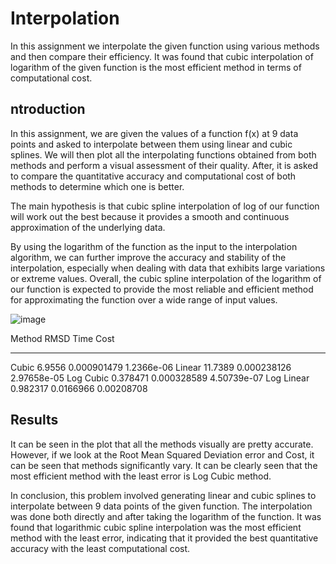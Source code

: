 # Interpolation
In this assignment we interpolate the given function using various methods and then compare their efficiency. It was found that cubic interpolation of logarithm of the given function is the most efficient method in terms of computational cost.

## ntroduction
In this assignment, we are given the values of a function f(x) at 9 data points and asked to interpolate between them using linear and cubic splines. We will then plot all the interpolating functions obtained from both methods and perform a visual assessment of their quality. After, it is asked to compare the quantitative accuracy and computational cost of both methods to determine which one is better.

The main hypothesis is that cubic spline interpolation of log of our function will work out the best because it provides a smooth and continuous approximation of the underlying data.

By using the logarithm of the function as the input to the interpolation algorithm, we can further improve the accuracy and stability of the interpolation, especially when dealing with data that exhibits large variations or extreme values. Overall, the cubic spline interpolation of the logarithm of our function is expected to provide the most reliable and efficient method for approximating the function over a wide range of input values.

![image](https://github.com/leilaakisheva/Interpolation/assets/128895782/453bacab-6932-47b1-a3b0-40c13b15322a)

Method           RMSD         Time         Cost
----------  ---------  -----------  -----------
Cubic        6.9556    0.000901479  1.2366e-06
Linear      11.7389    0.000238126  2.97658e-05
Log Cubic    0.378471  0.000328589  4.50739e-07
Log Linear   0.982317  0.0166966    0.00208708


## Results
It can be seen in the plot that all the methods visually are pretty accurate. However, if we look at the Root Mean Squared Deviation error and Cost, it can be seen that methods significantly vary. It can be clearly seen that the most efficient method with the least error is Log Cubic method.

In conclusion, this problem involved generating linear and cubic splines to interpolate between 9 data points of the given function. The interpolation was done both directly and after taking the logarithm of the function. It was found that logarithmic cubic spline interpolation was the most efficient method with the least error, indicating that it provided the best quantitative accuracy with the least computational cost.
